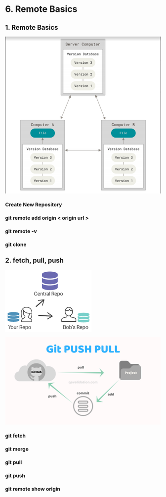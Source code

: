 # 6. Remote Basics

## 1. Remote Basics

![title](VCS_3.png)

### Create New Repository
### git remote add origin < origin url >
### git remote -v
### git clone

## 2. fetch, pull, push

![title](repo_1.png)

![title](repo_2.png)

### git fetch
### git merge 
### git pull
### git push

### git remote show origin

